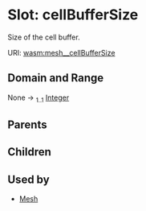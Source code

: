 
# Slot: cellBufferSize


Size of the cell buffer.

URI: [wasm:mesh__cellBufferSize](https://w3id.org/itk/wasmmesh__cellBufferSize)


## Domain and Range

None &#8594;  <sub>1..1</sub> [Integer](types/Integer.md)

## Parents


## Children


## Used by

 * [Mesh](Mesh.md)
